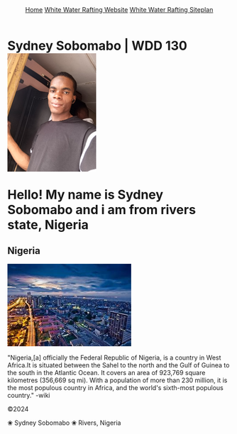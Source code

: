 
  <!DOCTYPE html>
<html lang="en-US">
  
<head>
  <meta charset="utf-8">
  <meta name="viewport" content="width=device-width,initial-scale=1.0">
  <title>Sydney Sobomabo | WDD 130</title>
  <meta name="description" content="Sydney Sobomabo's BYU- WDD 130 course home page">

  <link rel="stylessheet" href="styles/styles.css">
</head>

</body>
  <header>
    <nav>
      <a href="#">Home</a>
      <a href="wwr/">White Water Rafting Website</a>
      <a href="wwr/site-plan-rafting.html">White Water Rafting Siteplan</a>
    </nav>
  </header>
  <main>
    <h1>Sydney Sobomabo | WDD 130</hi>
    <img src="WDD130/images/profile.jpg" alt="Hello, my name is Sydney Sobomabo" width="200">  
    <p>Hello! My name is Sydney Sobomabo and i am from rivers state, Nigeria </p>  
  </main>      
  </aside>
    <h2>Nigeria</h2>
    <img src="WDD130/images/OIP.jpeg" alt="Nigeria">
    <p>"Nigeria,[a] officially the Federal Republic of Nigeria, is a country in West Africa.It is situated between the Sahel to the north and the Gulf of Guinea to the south in the Atlantic Ocean. It covers an area of 923,769 square kilometres (356,669 sq mi). 
     With a population of more than 230 million, it is the most populous country in Africa, and the world's sixth-most populous country." -wiki</p>
 </aside>
 </footer>
    <p>©2024</p> ❀ Sydney Sobomabo ❀ Rivers, Nigeria</p>
  </footer>
</body>
</html>
